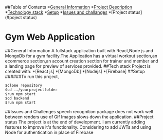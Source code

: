 ##Table of Contents
*[General Information](#general-info)
*[Project Description](#project-decsription)
*[Technology stack](#tech-stack)
*[Setup](#setup)
*[Issues and challanges](#issues)
*[Project status](#poject status)

# Gym Web Application
##General Information
A fullstack application built with React,Node js and MongoDb for a gym facility.The Application has a virtual workout section,an ecommerce section,an account creation section for trainer and member and a landing page for preview of services provided.
##Tech stack
Project is created with:
*[React js]
*[MongoDb]
*[Nodejs]
*[Firebase]
##Setup
######To run this project,
```
$clone repository
$cd ../yourprojectfolder
$run npm start
$cd backend
$run npm start

```
##Issues and Challenges
speech recognition package does not work well between renders
use of Gif Images slows down the application.
##Project status
The project is at the end of development.
I am currently adding features to improve it's functionality.
Considering to add JWTs and using Node for authentication in place of Firebase
